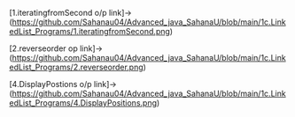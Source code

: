 [1.iteratingfromSecond o/p link]->(https://github.com/Sahanau04/Advanced_java_SahanaU/blob/main/1c.LinkedList_Programs/1.iteratingfromSecond.png)

[2.reverseorder op link]->(https://github.com/Sahanau04/Advanced_java_SahanaU/blob/main/1c.LinkedList_Programs/2.reverseorder.png)



[4.DisplayPostions o/p link]->(https://github.com/Sahanau04/Advanced_java_SahanaU/blob/main/1c.LinkedList_Programs/4.DisplayPositions.png)
